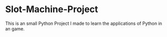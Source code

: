 # Slot-Machine-Project
This is an small Python Project I made to learn the applications of Python in an game.
